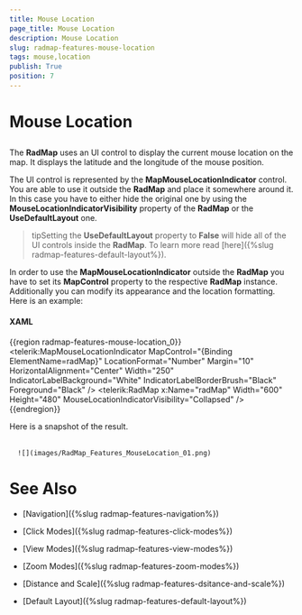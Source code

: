 ```yaml
---
title: Mouse Location
page_title: Mouse Location
description: Mouse Location
slug: radmap-features-mouse-location
tags: mouse,location
publish: True
position: 7
---
```


# Mouse Location



## 

The __RadMap__ uses an UI control to display the current mouse location on the map. It displays the latitude and the longitude of the mouse position.

The UI control is represented by the __MapMouseLocationIndicator__ control. You are able to use it outside the __RadMap__ and place it somewhere around it. In this case you have to either hide the original one by using the __MouseLocationIndicatorVisibility__ property of the __RadMap__ or the __UseDefaultLayout__ one.

>tipSetting the __UseDefaultLayout__ property to __False__ will hide all of the UI controls inside the __RadMap__. To learn more read [here]({%slug radmap-features-default-layout%}).

In order to use the __MapMouseLocationIndicator__ outside the __RadMap__ you have to set its __MapControl__ property to the respective __RadMap__ instance. Additionally you can modify its appearance and the location formatting. Here is an example:

#### __XAML__

{{region radmap-features-mouse-location_0}}
	<StackPanel>
	    <telerik:MapMouseLocationIndicator MapControl="{Binding ElementName=radMap}"
	                                        LocationFormat="Number"
	                                        Margin="10"
	                                        HorizontalAlignment="Center"
	                                        Width="250"
	                                        IndicatorLabelBackground="White"
	                                        IndicatorLabelBorderBrush="Black"
	                                        Foreground="Black" />
	    <telerik:RadMap x:Name="radMap"
	                    Width="600"
	                    Height="480"
	                    MouseLocationIndicatorVisibility="Collapsed" />
	</StackPanel>
	{{endregion}}



Here is a snapshot of the result.




         
      ![](images/RadMap_Features_MouseLocation_01.png)

# See Also

 * [Navigation]({%slug radmap-features-navigation%})

 * [Click Modes]({%slug radmap-features-click-modes%})

 * [View Modes]({%slug radmap-features-view-modes%})

 * [Zoom Modes]({%slug radmap-features-zoom-modes%})

 * [Distance and Scale]({%slug radmap-features-dsitance-and-scale%})

 * [Default Layout]({%slug radmap-features-default-layout%})
